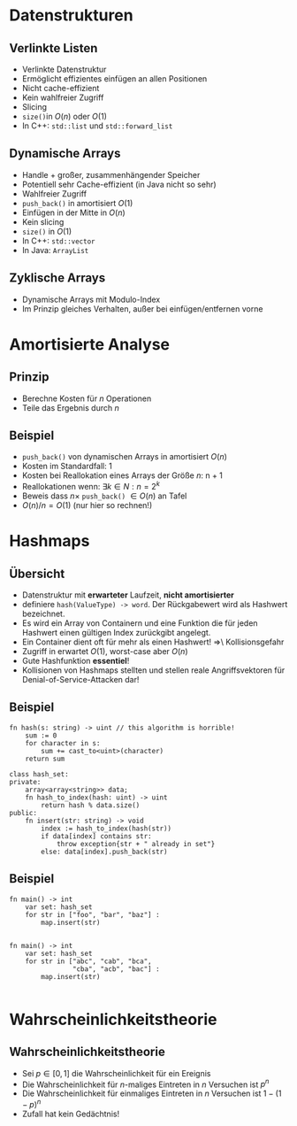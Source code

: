 
Datenstrukturen
===============

Verlinkte Listen
----------------

* Verlinkte Datenstruktur
* Ermöglicht effizientes einfügen an allen Positionen
* Nicht cache-effizient
* Kein wahlfreier Zugriff
* Slicing
* `size()`in $O(n)$ oder $O(1)$
* In C++: `std::list` und `std::forward_list`

Dynamische Arrays
-----------------

* Handle + großer, zusammenhängender Speicher
* Potentiell sehr Cache-effizient (in Java nicht so sehr)
* Wahlfreier Zugriff
* `push_back()` in amortisiert $O(1)$
* Einfügen in der Mitte in $O(n)$
* Kein slicing
* `size()` in $O(1)$
* In C++: `std::vector`
* In Java: `ArrayList`

Zyklische Arrays
----------------

* Dynamische Arrays mit Modulo-Index
* Im Prinzip gleiches Verhalten, außer bei einfügen/entfernen vorne


Amortisierte Analyse
====================

Prinzip
-------

* Berechne Kosten für $n$ Operationen
* Teile das Ergebnis durch $n$

Beispiel
--------

* `push_back()` von dynamischen Arrays in amortisiert $O(n)$
* Kosten im Standardfall: 1
* Kosten bei Reallokation eines Arrays der Größe $n$: n + 1
* Reallokationen wenn: $\exists k \in N: n = 2^k$
* Beweis dass $n \times$ `push_back()` $\in O(n)$ an Tafel
* $O(n)/n = O(1)$ (nur hier so rechnen!)


Hashmaps
========

Übersicht
---------

* Datenstruktur mit **erwarteter** Laufzeit, **nicht amortisierter**
* definiere `hash(ValueType) -> word`. Der Rückgabewert wird als Hashwert bezeichnet.
* Es wird ein Array von Containern und eine Funktion die für jeden Hashwert
  einen gültigen Index zurückgibt angelegt.
* Ein Container dient oft für mehr als einen Hashwert! $\Rightarrow$\ Kollisionsgefahr
* Zugriff in erwartet $O(1)$, worst-case aber $O(n)$
* Gute Hashfunktion **essentiel**!
* Kollisionen von Hashmaps stellten und stellen reale Angriffsvektoren für Denial-of-Service-Attacken dar!

Beispiel
--------

```
fn hash(s: string) -> uint // this algorithm is horrible!
	sum := 0
	for character in s:
		sum += cast_to<uint>(character)
	return sum

class hash_set:
private:
	array<array<string>> data;
	fn hash_to_index(hash: uint) -> uint
		return hash % data.size()
public:
	fn insert(str: string) -> void
		index := hash_to_index(hash(str))
		if data[index] contains str:
			throw exception{str + " already in set"}
		else: data[index].push_back(str)
```

Beispiel
--------
```
fn main() -> int
	var set: hash_set
	for str in ["foo", "bar", "baz"] :
		map.insert(str)
	
```

```
fn main() -> int
	var set: hash_set
	for str in ["abc", "cab", "bca",
	            "cba", "acb", "bac"] :
		map.insert(str)
	
```



Wahrscheinlichkeitstheorie
==========================

Wahrscheinlichkeitstheorie
--------------------------

* Sei $p \in \left[0, 1\right]$ die Wahrscheinlichkeit für ein Ereignis
* Die Wahrscheinlichkeit für $n$-maliges Eintreten in $n$ Versuchen ist $p^n$
* Die Wahrscheinlichkeit für einmaliges Eintreten in $n$ Versuchen ist $1 - (1-p)^n$
* Zufall hat kein Gedächtnis!
